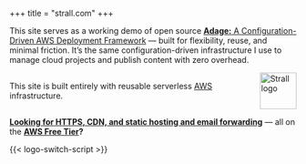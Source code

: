 +++
title = "strall.com"
+++

This site serves as a working demo of open source [**Adage:** A Configuration-Driven AWS Deployment Framework](https://github.com/usekarma/adage) — built for flexibility, reuse, and minimal friction. It’s the same configuration-driven infrastructure I use to manage cloud projects and publish content with zero overhead.

<p style="display: flex; align-items: center; gap: 0.5em;">
  <span>
    This site is built entirely with reusable serverless
    <a href="https://aws.amazon.com/">AWS</a> infrastructure.
  </span>
  <img
    class="theme-switch-logo"
    src="/assets/logo/logo-300x300.png"
    data-light="/assets/logo/logo-300x300.png"
    data-dark="/assets/logo/logo-300x300-inverted.png"
    style="width: 64px; height: 64px;"
    alt="Strall logo">
</p>

[**Looking for HTTPS, CDN, and static hosting and email forwarding**](/posts/serverless-site/) — all on the **[AWS Free Tier](https://aws.amazon.com/free/)?**

{{< logo-switch-script >}}
